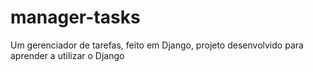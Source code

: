 # manager-tasks
 Um gerenciador de tarefas, feito em Django, projeto desenvolvido para aprender a utilizar o Django

